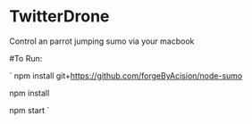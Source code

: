 # TwitterDrone

Control an parrot jumping sumo via your macbook

#To Run:

`
npm install git+https://github.com/forgeByAcision/node-sumo

npm install

npm start
`
